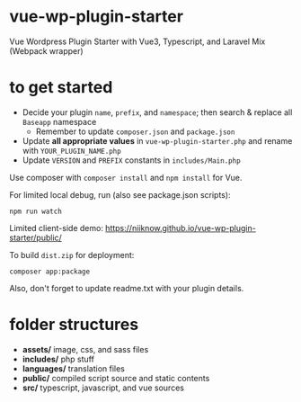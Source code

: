 # vue-wp-plugin-starter
Vue Wordpress Plugin Starter with Vue3, Typescript, and Laravel Mix (Webpack wrapper)

# to get started
* Decide your plugin `name`, `prefix`, and `namespace`; then search & replace all `Baseapp` namespace
    * Remember to update `composer.json` and `package.json`
* Update **all appropriate values** in `vue-wp-plugin-starter.php` and rename with `YOUR_PLUGIN_NAME.php`
* Update `VERSION` and `PREFIX` constants in `includes/Main.php`

Use composer with `composer install` and `npm install` for Vue.

For limited local debug, run (also see package.json scripts):
```shell
npm run watch
```
Limited client-side demo: https://niiknow.github.io/vue-wp-plugin-starter/public/

To build `dist.zip` for deployment:
```shell
composer app:package
```

Also, don't forget to update readme.txt with your plugin details.

# folder structures

- **assets/** image, css, and sass files
- **includes/**  php stuff
- **languages/** translation files
- **public/** compiled script source and static contents
- **src/** typescript, javascript, and vue sources
